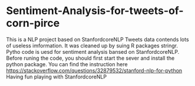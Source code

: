 # Sentiment-Analysis-for-tweets-of-corn-pirce
This is a NLP project based on StanfordcoreNLP
Tweets data contends lots of useless imformation. It was cleaned up by suing R packages stringr.
Pytho code is uesd for sentiment analysis bansed on StanfordcoreNLP. Before runing the code, you should first start the sever and install the python package. You can find the instruction here https://stackoverflow.com/questions/32879532/stanford-nlp-for-python
 Having fun playing with StanfordcoreNLP
